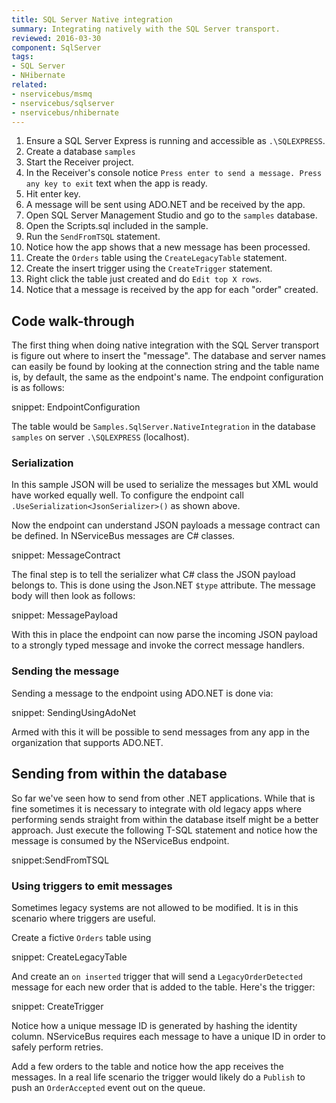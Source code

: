 ```yaml
---
title: SQL Server Native integration
summary: Integrating natively with the SQL Server transport.
reviewed: 2016-03-30
component: SqlServer
tags:
- SQL Server
- NHibernate
related:
- nservicebus/msmq
- nservicebus/sqlserver
- nservicebus/nhibernate
---
```


 1. Ensure a SQL Server Express is running and accessible as `.\SQLEXPRESS`.
 1. Create a database `samples`
 1. Start the Receiver project.
 1. In the Receiver's console notice `Press enter to send a message. Press any key to exit` text when the app is ready.
 1. Hit enter key.
 1. A message will be sent using ADO.NET and be received by the app.
 1. Open SQL Server Management Studio and go to the `samples` database.
 1. Open the Scripts.sql included in the sample.
 1. Run the `SendFromTSQL` statement.
 1. Notice how the app shows that a new message has been processed.
 1. Create the `Orders` table using the `CreateLegacyTable` statement.
 1. Create the insert trigger using the `CreateTrigger` statement.
 1. Right click the table just created and do `Edit top X rows`.
 1. Notice that a message is received by the app for each "order" created.


## Code walk-through

The first thing when doing native integration with the SQL Server transport is figure out where to insert the "message". The database and server names can easily be found by looking at the connection string and the table name is, by default, the same as the endpoint's name. The endpoint configuration is as follows:

snippet: EndpointConfiguration

The table would be `Samples.SqlServer.NativeIntegration` in the database `samples` on server `.\SQLEXPRESS` (localhost).


### Serialization

In this sample JSON will be used to serialize the messages but XML would have worked equally well. To configure the endpoint call `.UseSerialization<JsonSerializer>()` as shown above.

Now the endpoint can understand JSON payloads a message contract can be defined. In NServiceBus messages are C# classes.

snippet: MessageContract

The final step is to tell the serializer what C# class the JSON payload belongs to. This is done using the Json.NET `$type` attribute. The message body will then look as follows:

snippet: MessagePayload

With this in place the endpoint can now parse the incoming JSON payload to a strongly typed message and invoke the correct message handlers.


### Sending the message

Sending a message to the endpoint using ADO.NET is done via:

snippet: SendingUsingAdoNet

Armed with this it will be possible to send messages from any app in the organization that supports ADO.NET.


## Sending from within the database

So far we've seen how to send from other .NET applications. While that is fine sometimes it is necessary to integrate with old legacy apps where performing sends straight from within the database itself might be a better approach. Just execute the following T-SQL statement and notice how the message is consumed by the NServiceBus endpoint.

snippet:SendFromTSQL


### Using triggers to emit messages

Sometimes legacy systems are not allowed to be modified. It is in this scenario where triggers are useful. 

Create a fictive `Orders` table using

snippet: CreateLegacyTable

And create an `on inserted` trigger that will send a `LegacyOrderDetected` message for each new order that is added to the table. Here's the trigger:

snippet: CreateTrigger

Notice how a unique message ID is generated by hashing the identity column. NServiceBus requires each message to have a unique ID in order to safely perform retries.

Add a few orders to the table and notice how the app receives the messages. In a real life scenario the trigger would likely do a `Publish` to push an `OrderAccepted` event out on the queue.
